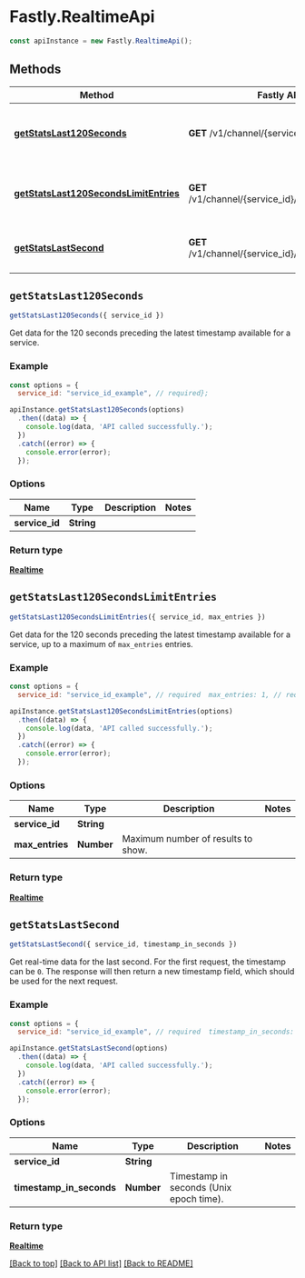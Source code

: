 # Fastly.RealtimeApi


```javascript
const apiInstance = new Fastly.RealtimeApi();
```
## Methods

Method | Fastly API endpoint | Description
------------- | ------------- | -------------
[**getStatsLast120Seconds**](RealtimeApi.md#getStatsLast120Seconds) | **GET** /v1/channel/{service_id}/ts/h | Get real-time data for the last 120 seconds
[**getStatsLast120SecondsLimitEntries**](RealtimeApi.md#getStatsLast120SecondsLimitEntries) | **GET** /v1/channel/{service_id}/ts/h/limit/{max_entries} | Get a limited number of real-time data entries
[**getStatsLastSecond**](RealtimeApi.md#getStatsLastSecond) | **GET** /v1/channel/{service_id}/ts/{timestamp_in_seconds} | Get real-time data for the last second



## `getStatsLast120Seconds`

```javascript
getStatsLast120Seconds({ service_id })
```

Get data for the 120 seconds preceding the latest timestamp available for a service.

### Example

```javascript
const options = {
  service_id: "service_id_example", // required};

apiInstance.getStatsLast120Seconds(options)
  .then((data) => {
    console.log(data, 'API called successfully.');
  })
  .catch((error) => {
    console.error(error);
  });
```

### Options

Name | Type | Description  | Notes
------------- | ------------- | ------------- | -------------
**service_id** | **String** |  |

### Return type

[**Realtime**](Realtime.md)


## `getStatsLast120SecondsLimitEntries`

```javascript
getStatsLast120SecondsLimitEntries({ service_id, max_entries })
```

Get data for the 120 seconds preceding the latest timestamp available for a service, up to a maximum of `max_entries` entries.

### Example

```javascript
const options = {
  service_id: "service_id_example", // required  max_entries: 1, // required};

apiInstance.getStatsLast120SecondsLimitEntries(options)
  .then((data) => {
    console.log(data, 'API called successfully.');
  })
  .catch((error) => {
    console.error(error);
  });
```

### Options

Name | Type | Description  | Notes
------------- | ------------- | ------------- | -------------
**service_id** | **String** |  |
**max_entries** | **Number** | Maximum number of results to show. |

### Return type

[**Realtime**](Realtime.md)


## `getStatsLastSecond`

```javascript
getStatsLastSecond({ service_id, timestamp_in_seconds })
```

Get real-time data for the last second. For the first request, the timestamp can be `0`. The response will then return a new timestamp field, which should be used for the next request.

### Example

```javascript
const options = {
  service_id: "service_id_example", // required  timestamp_in_seconds: 56, // required};

apiInstance.getStatsLastSecond(options)
  .then((data) => {
    console.log(data, 'API called successfully.');
  })
  .catch((error) => {
    console.error(error);
  });
```

### Options

Name | Type | Description  | Notes
------------- | ------------- | ------------- | -------------
**service_id** | **String** |  |
**timestamp_in_seconds** | **Number** | Timestamp in seconds (Unix epoch time). |

### Return type

[**Realtime**](Realtime.md)


[[Back to top]](#) [[Back to API list]](../../README.md#endpoints)
[[Back to README]](../../README.md)
